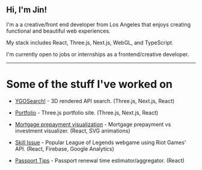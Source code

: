 ## Hi, I'm Jin!

I'm a a creative/front end developer from Los Angeles that enjoys creating functional and beautiful web experiences.

My stack includes React, Three.js, Next.js, WebGL, and TypeScript.

I'm currently open to jobs or internships as a frontend/creative developer.

---

# Some of the stuff I've worked on

- [YGOSearch!](https://www.ygosearch.net/) - 3D rendered API search. (Three.js, Next.js, React)
- [Portfolio](https://www.imjin.dev/) - Three.js portfolio site. (Three.js, Next.js, React)

- [Mortgage prepayment visualization](https://mortgage-invest.vercel.app/) - Mortgage prepayment vs investment visualizer. (React, SVG animations)
- [Skill Issue](https://www.skill-issue.com/) - Popular League of Legends webgame using Riot Games' API. (React, Firebase, Google Analytics)
- [Passport Tips](https://passport.tips/) - Passport renewal time estimator/aggregator. (React)
